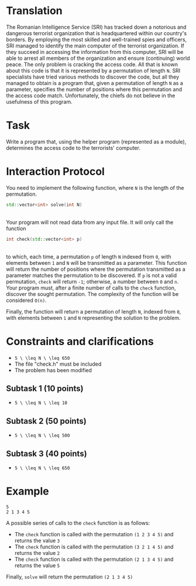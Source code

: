# Translation

The Romanian Intelligence Service (SRI) has tracked down a notorious and dangerous terrorist organization that is headquartered within our country's borders. By employing the most skilled and well-trained spies and officers, SRI managed to identify the main computer of the terrorist organization. If they succeed in accessing the information from this computer, SRI will be able to arrest all members of the organization and ensure (continuing) world peace. The only problem is cracking the access code. All that is known about this code is that it is represented by a permutation of length `N`. SRI specialists have tried various methods to discover the code, but all they managed to obtain is a program that, given a permutation of length `N` as a parameter, specifies the number of positions where this permutation and the access code match. Unfortunately, the chiefs do not believe in the usefulness of this program.

# Task
Write a program that, using the helper program (represented as a module), determines the access code to the terrorists' computer.

# Interaction Protocol

You need to implement the following function, where `N` is the length of the permutation.

```cpp
std::vector<int> solve(int N)
```
\
Your program will not read data from any input file. It will only call the function 

```cpp
int check(std::vector<int> p) 
```
\
to which, each time, a permutation `p` of length `N` indexed from `0`, with elements between `1` and `N` will be transmitted as a parameter. This function will return the number of positions where the permutation transmitted as a parameter matches the permutation to be discovered. If `p` is not a valid permutation, `check` will return `-1`; otherwise, a number between `0` and `n`. Your program must, after a finite number of calls to the `check` function, discover the sought permutation. The complexity of the function will be considered `O(n)`.

Finally, the function will return a permutation of length `N`, indexed from `0`, with elements between `1` and `N` representing the solution to the problem.

# Constraints and clarifications
* `5 \ \leq N \ \leq 650`
* The file "check.h" must be included
* The problem has been modified

## Subtask 1 (10 points)
* `5 \ \leq N \ \leq 10`
## Subtask 2 (50 points)
* `5 \ \leq N \ \leq 500`
## Subtask 3 (40 points)
* `5 \ \leq N \ \leq 650`

# Example
```
5
2 1 3 4 5
```

A possible series of calls to the `check` function is as follows:
* The `check` function is called with the permutation `(1 2 3 4 5)` and returns the value `3`
* The `check` function is called with the permutation `(3 2 1 4 5)` and returns the value `2`
* The `check` function is called with the permutation `(2 1 3 4 5)` and returns the value `5`

Finally, `solve` will return the permutation `(2 1 3 4 5)`